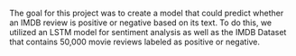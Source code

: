 The goal for this project was to create a model that could predict whether an IMDB review is positive or negative based on its text. To do this, we utilized an LSTM model for sentiment analysis as well as the IMDB Dataset that contains 50,000 movie reviews labeled as positive or negative.
